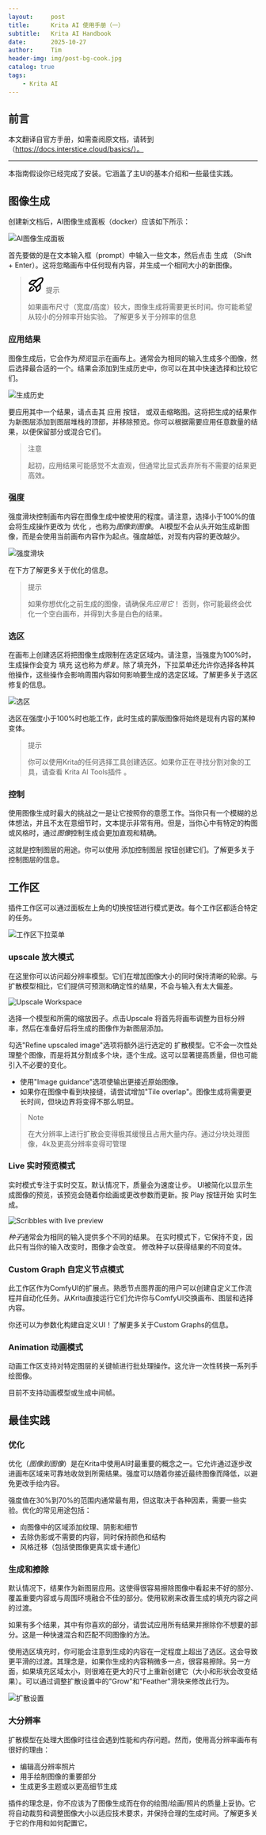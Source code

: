 ```yaml
---
layout:     post
title:      Krita AI 使用手册（一）
subtitle:   Krita AI Handbook
date:       2025-10-27
author:     Tim
header-img: img/post-bg-cook.jpg
catalog: true
tags:
    - Krita AI
---
```


## 前言

本文翻译自官方手册，如需查阅原文档，请转到（https://docs.interstice.cloud/basics/）。

---

本指南假设你已经完成了安装。它涵盖了主UI的基本介绍和一些最佳实践。

## 图像生成

创建新文档后，AI图像生成面板（docker）应该如下所示：

![AI图像生成面板](https://docs.interstice.cloud/_astro/generation-docker.Cwwncv1X_Z22EAIw.webp)

首先要做的是在文本输入框（prompt）中输入一些文本，然后点击 生成 （Shift + Enter）。这将忽略画布中任何现有内容，并生成一个相同大小的新图像。

> ![提示](img/Tip.svg?sanitize=true) 提示
> 
> 如果画布尺寸（宽度/高度）较大，图像生成将需要更长时间。你可能希望从较小的分辨率开始实验。 了解更多关于分辨率的信息

### 应用结果

图像生成后，它会作为*预览*显示在画布上。通常会为相同的输入生成多个图像，然后选择最合适的一个。结果会添加到生成历史中，你可以在其中快速选择和比较它们。

![生成历史](https://docs.interstice.cloud/_astro/generation-history.cCeBQZxm_2rOnca.webp)

要应用其中一个结果，请点击其 应用 按钮， 或双击缩略图。这将把生成的结果作为新图层添加到图层堆栈的顶部，并移除预览。你可以根据需要应用任意数量的结果，以便保留部分或混合它们。

> 注意
> 
> 起初，应用结果可能感觉不太直观，但通常比显式丢弃所有不需要的结果更高效。

### 强度

强度滑块控制画布内容在图像生成中被使用的程度。请注意，选择小于100%的值会将生成操作更改为 优化 ，也称为*图像到图像*。 AI模型不会从头开始生成新图像，而是会使用当前画布内容作为起点。强度越低，对现有内容的更改越少。

![强度滑块](https://docs.interstice.cloud/_astro/strength-slider.BZz0yTJw_ZdknNI.webp)

在下方了解更多关于优化的信息。

> 提示
> 
> 如果你想优化之前生成的图像，请确保*先应用它*！ 否则，你可能最终会优化一个空白画布，并得到大多是白色的结果。

### 选区

在画布上创建选区将把图像生成限制在选定区域内。请注意，当强度为100%时，生成操作会变为 填充 这也称为*修复*。除了填充外，下拉菜单还允许你选择各种其他操作，这些操作会影响周围内容如何影响要生成的选定区域。了解更多关于选区修复的信息。

![选区](https://docs.interstice.cloud/_astro/selections.BzFeHP9k_Ip1D3.webp)

选区在强度小于100%时也能工作，此时生成的蒙版图像将始终是现有内容的某种变体。

> 提示
> 
> 你可以使用Krita的任何选择工具创建选区。如果你正在寻找分割对象的工具，请查看 Krita AI Tools插件 。

### 控制

使用图像生成时最大的挑战之一是让它按照你的意愿工作。当你只有一个模糊的总体想法，并且不太在意细节时，文本提示非常有用。但是，当你心中有特定的构图或风格时，通过*图像*控制生成会更加直观和精确。

这就是控制图层的用途。你可以使用 添加控制图层 按钮创建它们。了解更多关于控制图层的信息。

## 工作区

插件工作区可以通过面板左上角的切换按钮进行模式更改。每个工作区都适合特定的任务。

![工作区下拉菜单](https://docs.interstice.cloud/_astro/workspaces-dropdown.DwwTYEEu_e0FCt.webp)

### upscale 放大模式

在这里你可以访问超分辨率模型。它们在增加图像大小的同时保持清晰的轮廓。与扩散模型相比，它们提供可预测和确定性的结果，不会与输入有太大偏差。

![Upscale Workspace](https://docs.interstice.cloud/_astro/upscale-workspace.DPIU2Zpf_1AEF6j.webp)

选择一个模型和所需的缩放因子。点击Upscale 将首先将画布调整为目标分辨率，然后在准备好后将生成的图像作为新图层添加。

勾选"Refine upscaled image"选项将额外运行选定的 扩散模型。它不会一次性处理整个图像，而是将其分割成多个块，逐个生成。这可以显著提高质量，但也可能引入不必要的变化。

+   使用"Image guidance"选项使输出更接近原始图像。
+   如果你在图像中看到块接缝，请尝试增加"Tile overlap"。图像生成将需要更长时间，但块边界将变得不那么明显。

> Note
> 
> 在大分辨率上进行扩散会变得极其缓慢且占用大量内存。通过分块处理图像，4k及更高分辨率变得可管理

### Live 实时预览模式

实时模式专注于实时交互。默认情况下，质量会为速度让步。 UI被简化以显示生成图像的预览，该预览会随着你绘画或更改参数而更新。按 Play 按钮开始 实时生成。

![Scribbles with live preview](https://docs.interstice.cloud/_astro/live-sketch.C4nQmhTD_Z2677Cu.webp)

*种子*通常会为相同的输入提供多个不同的结果。 在实时模式下，它保持不变，因此只有当你的输入改变时，图像才会改变。 修改种子以获得结果的不同变体。

### Custom Graph 自定义节点模式

此工作区作为ComfyUI的扩展点。熟悉节点图界面的用户可以创建自定义工作流程并自动化任务。从Krita直接运行它们允许你与ComfyUI交换画布、图层和选择内容。

你还可以为参数化构建自定义UI！了解更多关于Custom Graphs的信息。

### Animation 动画模式

动画工作区支持对特定图层的关键帧进行批处理操作。这允许一次性转换一系列手绘图像。

目前不支持动画模型或生成中间帧。

## 最佳实践

### 优化

优化（*图像到图像*）是在Krita中使用AI时最重要的概念之一。它允许通过逐步改进画布区域来可靠地收敛到所需结果。强度可以随着你接近最终图像而降低，以避免更改手绘内容。

强度值在30%到70%的范围内通常最有用，但这取决于各种因素，需要一些实验。优化的常见用途包括：

+   向图像中的区域添加纹理、阴影和细节
+   去除伪影或不需要的内容，同时保持颜色和结构
+   风格迁移（包括使图像更真实或卡通化）

### 生成和擦除

默认情况下，结果作为新图层应用。这使得很容易擦除图像中看起来不好的部分、覆盖重要内容或与周围环境融合不佳的部分。使用软刷来改善生成的填充内容之间的过渡。

如果有多个结果，其中有你喜欢的部分，请尝试应用所有结果并擦除你不想要的部分。这是一种快速混合和匹配不同图像的方法。

使用选区填充时，你可能会注意到生成的内容在一定程度上超出了选区。这会导致更平滑的过渡。其理念是，如果你生成的内容稍微多一点，很容易擦除。另一方面，如果填充区域太小，则很难在更大的尺寸上重新创建它（大小和形状会改变结果）。可以通过调整扩散设置中的"Grow"和"Feather"滑块来修改此行为。

![扩散设置](https://docs.interstice.cloud/_astro/diffusion-settings.Cmg7nGXz_2i1KKp.webp)

### 大分辨率

扩散模型在处理大图像时往往会遇到性能和内存问题。然而，使用高分辨率画布有很好的理由：

+   编辑高分辨率照片
+   用手绘制图像的重要部分
+   生成更多主题或以更高细节生成

插件的理念是，你不应该为了图像生成而在你的绘图/绘画/照片的质量上妥协。它 将自动裁剪和调整图像大小以适应技术要求，并保持合理的生成时间。了解更多关于它的作用和如何配置它。
